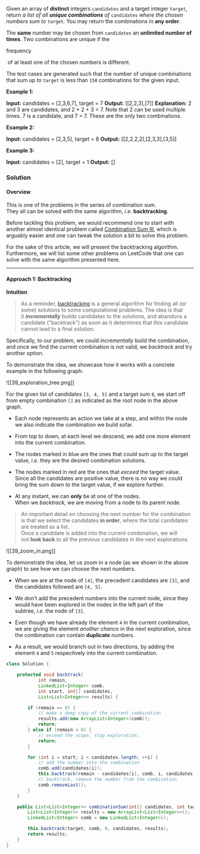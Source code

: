 
Given an array of **distinct** integers `candidates` and a target integer `target`, return _a list of all **unique combinations** of_ `candidates` _where the chosen numbers sum to_ `target`_._ You may return the combinations in **any order**.

The **same** number may be chosen from `candidates` an **unlimited number of times**. Two combinations are unique if the 

frequency

 of at least one of the chosen numbers is different.

The test cases are generated such that the number of unique combinations that sum up to `target` is less than `150` combinations for the given input.

**Example 1:**

**Input:** candidates = [2,3,6,7], target = 7
**Output:** [[2,2,3],[7]]
**Explanation:**
2 and 3 are candidates, and 2 + 2 + 3 = 7. Note that 2 can be used multiple times.
7 is a candidate, and 7 = 7.
These are the only two combinations.

**Example 2:**

**Input:** candidates = [2,3,5], target = 8
**Output:** [[2,2,2,2],[2,3,3],[3,5]]

**Example 3:**

**Input:** candidates = [2], target = 1
**Output:** []

### Solution
#### Overview

This is one of the problems in the series of combination sum.  
They all can be solved with the same algorithm, _i.e._ **backtracking**.

Before tackling this problem, we would recommend one to start with another almost identical problem called [Combination Sum III](https://leetcode.com/problems/combination-sum-iii/), which is arguably easier and one can tweak the solution a bit to solve this problem.

For the sake of this article, we will present the backtracking algorithm.  
Furthermore, we will list some other problems on LeetCode that one can solve with the same algorithm presented here.

---

#### Approach 1: Backtracking

**Intuition**

> As a reminder, [backtracking](https://en.wikipedia.org/wiki/Backtracking) is a general algorithm for finding all (or some) solutions to some computational problems. The idea is that it **_incrementally_** builds candidates to the solutions, and abandons a candidate ("backtrack") as soon as it determines that this candidate cannot lead to a final solution.

Specifically, to our problem, we could _incrementally_ build the combination, and once we find the current combination is not valid, we _backtrack_ and try another option.

To demonstrate the idea, we showcase how it works with a concrete example in the following graph:

![[39_exploration_tree.png]]

For the given list of candidates `[3, 4, 5]` and a target sum `8`, we start off from empty combination `[]` as indicated as the root node in the above graph.

- Each node represents an action we take at a step, and within the node we also indicate the combination we build sofar.
    
- From top to down, at each level we descend, we add one more element into the current combination.
    
- The nodes marked in blue are the ones that could sum up to the target value, _i.e._ they are the desired combination solutions.
    
- The nodes marked in red are the ones that _exceed_ the target value. Since all the candidates are positive value, there is no way we could bring the sum down to the target value, if we explore further.
    
- At any instant, we can **only** be at one of the nodes.  
    When we _backtrack_, we are moving from a node to its parent node.
    

> An important detail on choosing the next number for the combination is that we select the candidates **in order**, where the total candidates are treated as a list.  
> Once a candidate is added into the current combination, we will not **look back** to all the previous candidates in the next explorations.

![[39_zoom_in.png]]

To demonstrate the idea, let us zoom in a node (as we shown in the above graph) to see how we can choose the next numbers.

- When we are at the node of `[4]`, the precedent candidates are `[3]`, and the candidates followed are `[4, 5]`.
    
- We don't add the precedent numbers into the current node, since they would have been explored in the nodes in the left part of the subtree, _i.e._ the node of `[3]`.
    
- Even though we have already the element `4` in the current combination, we are giving the element _another chance_ in the next exploration, since the combination can contain **duplicate** numbers.
    
- As a result, we would branch out in two directions, by adding the element `4` and `5` respectively into the current combination.

```java
class Solution {

    protected void backtrack(
            int remain,
            LinkedList<Integer> comb,
            int start, int[] candidates,
            List<List<Integer>> results) {

        if (remain == 0) {
            // make a deep copy of the current combination
            results.add(new ArrayList<Integer>(comb));
            return;
        } else if (remain < 0) {
            // exceed the scope, stop exploration.
            return;
        }

        for (int i = start; i < candidates.length; ++i) {
            // add the number into the combination
            comb.add(candidates[i]);
            this.backtrack(remain - candidates[i], comb, i, candidates, results);
            // backtrack, remove the number from the combination
            comb.removeLast();
        }
    }

    public List<List<Integer>> combinationSum(int[] candidates, int target) {
        List<List<Integer>> results = new ArrayList<List<Integer>>();
        LinkedList<Integer> comb = new LinkedList<Integer>();

        this.backtrack(target, comb, 0, candidates, results);
        return results;
    }
}
```
